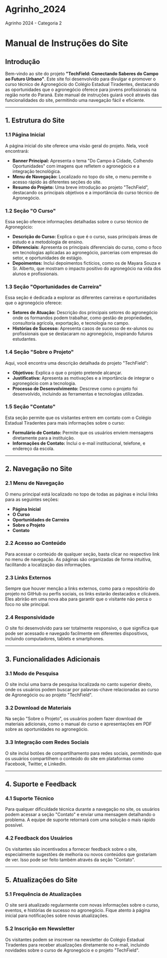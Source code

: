 # Agrinho_2024
Agrinho 2024 - Categoria 2

# Manual de Instruções do Site

## Introdução
Bem-vindo ao site do projeto **"TechField: Conectando Saberes do Campo ao Futuro Urbano"**. Este site foi desenvolvido para divulgar e promover o curso técnico de Agronegócio do Colégio Estadual Tiradentes, destacando as oportunidades que o agronegócio oferece para jovens profissionais na região norte do Paraná. Este manual de instruções guiará você através das funcionalidades do site, permitindo uma navegação fácil e eficiente.

---

## 1. Estrutura do Site

### 1.1 Página Inicial
A página inicial do site oferece uma visão geral do projeto. Nela, você encontrará:

- **Banner Principal:** Apresenta o tema "Do Campo à Cidade, Colhendo Oportunidades" com imagens que refletem o agronegócio e a integração tecnológica.
- **Menu de Navegação:** Localizado no topo do site, o menu permite o acesso rápido às diferentes seções do site.
- **Resumo do Projeto:** Uma breve introdução ao projeto "TechField", destacando os principais objetivos e a importância do curso técnico de Agronegócio.

### 1.2 Seção "O Curso"
Essa seção oferece informações detalhadas sobre o curso técnico de Agronegócio:

- **Descrição do Curso:** Explica o que é o curso, suas principais áreas de estudo e a metodologia de ensino.
- **Diferenciais:** Apresenta os principais diferenciais do curso, como o foco em tecnologias aplicadas ao agronegócio, parcerias com empresas do setor, e oportunidades de estágio.
- **Depoimentos:** Inclui depoimentos fictícios, como os de Mayara Souza e Sr. Alberto, que mostram o impacto positivo do agronegócio na vida dos alunos e profissionais.

### 1.3 Seção "Oportunidades de Carreira"
Essa seção é dedicada a explorar as diferentes carreiras e oportunidades que o agronegócio oferece:

- **Setores de Atuação:** Descrição dos principais setores do agronegócio onde os formandos podem trabalhar, como gestão de propriedades, consultoria agrícola, exportação, e tecnologia no campo.
- **Histórias de Sucesso:** Apresenta casos de sucesso de ex-alunos ou profissionais que se destacaram no agronegócio, inspirando futuros estudantes.

### 1.4 Seção "Sobre o Projeto"
Aqui, você encontra uma descrição detalhada do projeto "TechField":

- **Objetivos:** Explica o que o projeto pretende alcançar.
- **Justificativa:** Apresenta as motivações e a importância de integrar o agronegócio com a tecnologia.
- **Processo de Desenvolvimento:** Descreve como o projeto foi desenvolvido, incluindo as ferramentas e tecnologias utilizadas.

### 1.5 Seção "Contato"
Esta seção permite que os visitantes entrem em contato com o Colégio Estadual Tiradentes para mais informações sobre o curso:

- **Formulário de Contato:** Permite que os usuários enviem mensagens diretamente para a instituição.
- **Informações de Contato:** Inclui o e-mail institucional, telefone, e endereço da escola.

---

## 2. Navegação no Site

### 2.1 Menu de Navegação
O menu principal está localizado no topo de todas as páginas e inclui links para as seguintes seções:

- **Página Inicial**
- **O Curso**
- **Oportunidades de Carreira**
- **Sobre o Projeto**
- **Contato**

### 2.2 Acesso ao Conteúdo
Para acessar o conteúdo de qualquer seção, basta clicar no respectivo link no menu de navegação. As páginas são organizadas de forma intuitiva, facilitando a localização das informações.

### 2.3 Links Externos
Sempre que houver menção a links externos, como para o repositório do projeto no GitHub ou perfis sociais, os links estarão destacados e clicáveis. Eles abrirão em uma nova aba para garantir que o visitante não perca o foco no site principal.

### 2.4 Responsividade
O site foi desenvolvido para ser totalmente responsivo, o que significa que pode ser acessado e navegado facilmente em diferentes dispositivos, incluindo computadores, tablets e smartphones.

---

## 3. Funcionalidades Adicionais

### 3.1 Modo de Pesquisa
O site inclui uma barra de pesquisa localizada no canto superior direito, onde os usuários podem buscar por palavras-chave relacionadas ao curso de Agronegócio ou ao projeto "TechField".

### 3.2 Download de Materiais
Na seção "Sobre o Projeto", os usuários podem fazer download de materiais adicionais, como o manual do curso e apresentações em PDF sobre as oportunidades no agronegócio.

### 3.3 Integração com Redes Sociais
O site inclui botões de compartilhamento para redes sociais, permitindo que os usuários compartilhem o conteúdo do site em plataformas como Facebook, Twitter, e LinkedIn.

---

## 4. Suporte e Feedback

### 4.1 Suporte Técnico
Para qualquer dificuldade técnica durante a navegação no site, os usuários podem acessar a seção "Contato" e enviar uma mensagem detalhando o problema. A equipe de suporte retornará com uma solução o mais rápido possível.

### 4.2 Feedback dos Usuários
Os visitantes são incentivados a fornecer feedback sobre o site, especialmente sugestões de melhoria ou novos conteúdos que gostariam de ver. Isso pode ser feito também através da seção "Contato".

---

## 5. Atualizações do Site

### 5.1 Frequência de Atualizações
O site será atualizado regularmente com novas informações sobre o curso, eventos, e histórias de sucesso no agronegócio. Fique atento à página inicial para notificações sobre novas atualizações.

### 5.2 Inscrição em Newsletter
Os visitantes podem se inscrever na newsletter do Colégio Estadual Tiradentes para receber atualizações diretamente no e-mail, incluindo novidades sobre o curso de Agronegócio e o projeto "TechField".

